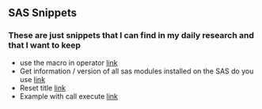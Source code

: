 ## SAS Snippets  

### These are just snippets that I can find in my daily research and that I want to keep

- use the macro in operator [link](https://github.com/NicoDupont/Resources/blob/master/SAS/Snippets/in_operator_macro.sas)  
- Get information / version of all sas modules installed on the SAS do you use [link](https://github.com/NicoDupont/Resources/blob/master/SAS/Snippets/information_about_sas_module.sas)
- Reset title [link](https://github.com/NicoDupont/Resources/blob/master/SAS/Snippets/reset_title.sas)
- Example with call execute [link](https://github.com/NicoDupont/Resources/blob/master/SAS/Snippets/call_execute.sas)
